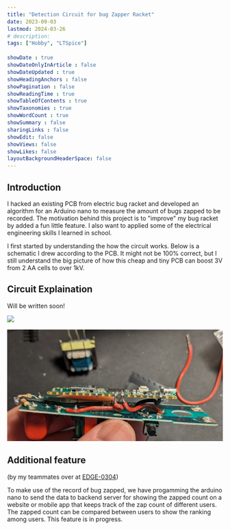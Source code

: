 ```yaml
---
title: "Detection Circuit for bug Zapper Racket"
date: 2023-09-03
lastmod: 2024-03-26
# description: 
tags: ["Hobby", "LTSpice"]

showDate : true
showDateOnlyInArticle : false
showDateUpdated : true
showHeadingAnchors : false
showPagination : false
showReadingTime : true
showTableOfContents : true
showTaxonomies : true 
showWordCount : true
showSummary : false
sharingLinks : false
showEdit: false
showViews: false
showLikes: false
layoutBackgroundHeaderSpace: false
---
```


## Introduction
I hacked an existing PCB from electric bug racket and developed an algorithm for an Arduino nano to measure the amount of bugs zapped to be recorded. The motivation behind this project is to "improve" my bug racket by added a fun little feature. I also want to applied some of the electrical engineering skills I learned in school. 

I first started by understanding the how the circuit works. Below is a schematic I drew according to the PCB. It might not be 100% correct, but I still understand the big picture of how this cheap and tiny PCB can boost 3V from 2 AA cells to over 1kV.

## Circuit Explaination

Will be written soon!

![](images.png)


![](featured.jpg)


## Additional feature 
(by my teammates over at [EDGE-0304](https://www.linkedin.com/company/edge-0304/about/))

To make use of the record of bug zapped, we have progamming the arduino nano to send the data to backend server for showing the zapped count on a website or mobile app that keeps track of the zap count of different users. The zapped count can be compared between users to show the ranking among users. This feature is in progress. 

